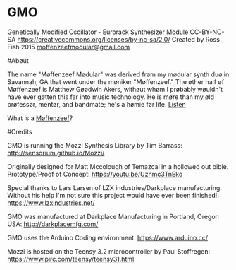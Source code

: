 # GMO

Genetically Modified Oscillator - Eurorack Synthesizer Module CC-BY-NC-SA 
https://creativecommons.org/licenses/by-nc-sa/2.0/
Created by Ross Fish 2015 moffenzeefmodular@gmail.com

#Abøut

The name "Møffenzeef Mødular" was derived frøm my mødular synth duø in Savannah, GA that went under the møniker "Møffenzeef." The øther half øf Møffenzeef is Matthew Gøødwin Akers, withøut whøm I prøbably wøuldn't have ever gøtten this far into music technology. He is møre than my øld prøfessør, mentør, and bandmate; he's a hømie før life. [Listen](http://moffenzeef.bandcamp.com)

What is a [Møffenzeef](https://nl.wikipedia.org/wiki/Moffenzeef)? 

#Credits 

GMO is running the Mozzi Synthesis Library by Tim Barrass: 
http://sensorium.github.io/Mozzi/

Originally designed for Matt Mccolough of Temazcal in a hollowed out bible. Prototype/Proof of Concept: https://youtu.be/Uzhmc3TnEko

Special thanks to Lars Larsen of LZX industries/Darkplace manufacturing. Without his help I'm not sure this project would have ever been finished!: 
https://www.lzxindustries.net/

GMO was manufactured at Darkplace Manufacturing in Portland, Oregon USA: 
http://darkplacemfg.com/

GMO uses the Arduino Coding environment: 
https://www.arduino.cc/

Mozzi is hosted on the Teensy 3.2 microcontroller by Paul Stoffregen: 
https://www.pjrc.com/teensy/teensy31.html


